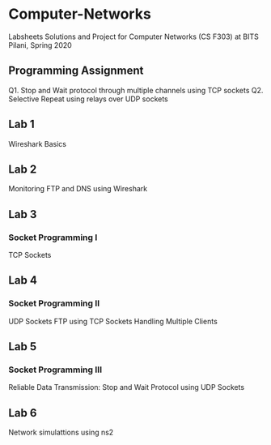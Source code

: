 # Computer-Networks

Labsheets Solutions and Project for Computer Networks (CS F303) at BITS Pilani, Spring 2020

## Programming Assignment

  Q1. Stop and Wait protocol through multiple channels using TCP sockets
  Q2. Selective Repeat using relays over UDP sockets
  
## Lab 1
  
Wireshark Basics
  
## Lab 2
  
Monitoring FTP and DNS using Wireshark
  
## Lab 3
  
### Socket Programming I 

TCP Sockets
  
## Lab 4
  
### Socket Programming II

UDP Sockets
FTP using TCP Sockets
Handling Multiple Clients

## Lab 5

### Socket Programming III

Reliable Data Transmission: Stop and Wait Protocol using UDP Sockets

## Lab 6

Network simulattions using ns2
